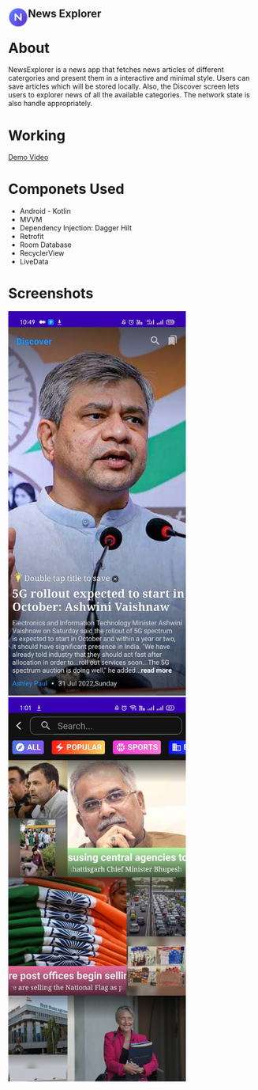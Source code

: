 

<div style="clear: both;">
  <div style="float: left; margin-right 1em;" >
    <img src="https://github.com/RohanPatil1/NewsExplorer/blob/master/icon.png"  height="40" width="40" alt="">
  </div>
  <div>
    <h2>News Explorer</h2>
  </div>
</div>

# About
NewsExplorer is a news app that fetches news articles of different catergories and present them in a interactive and minimal style. Users can save articles which will be stored locally. Also, the Discover screen lets users to explorer news of all the available categories. The network state is also handle appropriately.  

# Working
[Demo Video](https://youtu.be/FYAJ52PTVHE)

# Componets Used
- Android - Kotlin
- MVVM
- Dependency Injection: Dagger Hilt
- Retrofit
- Room Database
- RecyclerView
- LiveData 

 # Screenshots
<img src="https://github.com/RohanPatil1/NewsExplorer/blob/master/ss1.jpg" width="360" height="777" />
<img src="https://github.com/RohanPatil1/NewsExplorer/blob/master/ss2.jpg" width="360" height="777" />
